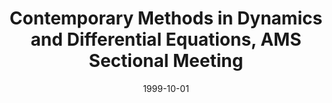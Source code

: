 ---
title: "Contemporary Methods in Dynamics and Differential Equations, AMS Sectional Meeting"
collection: talks
type: "Conference" 
permalink: /talks/1999talk12
venue: "Charlotte, NC"
date: 1999-10-01
location: "Charlotte, NC"
---